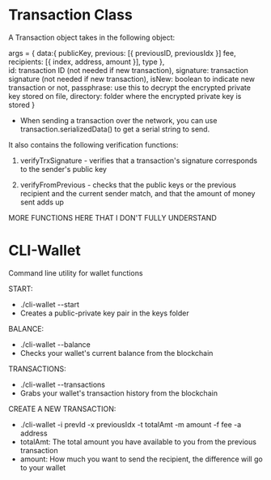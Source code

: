 # Transaction Class

A Transaction object takes in the following object:

args = {
    data:{
        publicKey, 
        previous: [{ previousID, previousIdx }] 
        fee, 
        recipients: [{ index, address, amount }],
        type
    },       
    id: transaction ID (not needed if new transaction),
    signature: transaction signature (not needed if new transaction),
    isNew: boolean to indicate new transaction or not,
    passphrase: use this to decrypt the encrypted private key stored on file,
    directory: folder where the encrypted private key is stored
}

- When sending a transaction over the network, you can use transaction.serializedData() to
get a serial string to send. 

It also contains the following verification functions:
    
1) verifyTrxSignature - verifies that a transaction's signature corresponds to the sender's public key 
    
2) verifyFromPrevious - checks that the public keys or the previous recipient and the current sender match, and that the amount of money sent adds up

MORE FUNCTIONS HERE THAT I DON'T FULLY UNDERSTAND

# CLI-Wallet

Command line utility for wallet functions

START:
- ./cli-wallet --start
- Creates a public-private key pair in the keys folder

BALANCE:
- ./cli-wallet --balance
- Checks your wallet's current balance from the blockchain

TRANSACTIONS:
- ./cli-wallet --transactions
- Grabs your wallet's transaction history from the blockchain

CREATE A NEW TRANSACTION:
- ./cli-wallet -i prevId -x previousIdx -t totalAmt -m amount -f fee -a address
- totalAmt: The total amount you have available to you from the previous transaction
- amount: How much you want to send the recipient, the difference will go to your wallet
